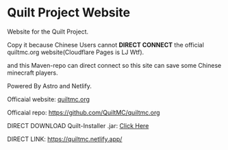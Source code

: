 # Quilt Project Website

Website for the Quilt Project.

Copy it because Chinese Users cannot **DIRECT CONNECT** the official quiltmc.org website(Cloudflare Pages is LJ Wtf).

and this Maven-repo can direct connect so this site can save some Chinese minecraft players.

Powered By Astro and Netlify.

Officaial website: [quiltmc.org](https://quiltmc.org/)

Officaial repo: https://github.com/QuiltMC/quiltmc.org

DIRECT DOWNLOAD Quilt-Installer .jar: [Click Here](https://maven.quiltmc.org/repository/release/org/quiltmc/quilt-installer/latest/quilt-installer-latest.jar)

DIRECT LINK: https://quiltmc.netlify.app/
